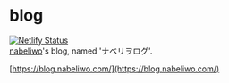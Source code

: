 # blog

[![Netlify Status](https://api.netlify.com/api/v1/badges/4b3b42ed-2886-4680-9f5a-2b4ac60ffdac/deploy-status)](https://app.netlify.com/sites/nabeliwo-blog/deploys)  
[nabeliwo](https://twitter.com/nabeliwo)'s blog, named 'ナベリヲログ'.

[https://blog.nabeliwo.com/](https://blog.nabeliwo.com/)
